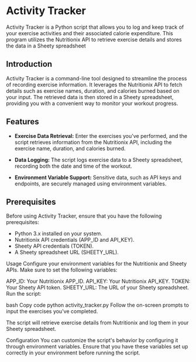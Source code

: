 # Activity Tracker
Activity Tracker is a Python script that allows you to log and keep track of your exercise activities and their associated calorie expenditure. This program utilizes the Nutritionix API to retrieve exercise details and stores the data in a Sheety spreadsheet

## Introduction

Activity Tracker is a command-line tool designed to streamline the process of recording exercise information. It leverages the Nutritionix API to fetch details such as exercise names, duration, and calories burned based on your input. The retrieved data is then stored in a Sheety spreadsheet, providing you with a convenient way to monitor your workout progress.

## Features

- **Exercise Data Retrieval:** Enter the exercises you've performed, and the script retrieves information from the Nutritionix API, including the exercise name, duration, and calories burned.

- **Data Logging:** The script logs exercise data to a Sheety spreadsheet, recording both the date and time of the workout.

- **Environment Variable Support:** Sensitive data, such as API keys and endpoints, are securely managed using environment variables.

## Prerequisites

Before using Activity Tracker, ensure that you have the following prerequisites:

- Python 3.x installed on your system.
- Nutritionix API credentials (APP_ID and API_KEY).
- Sheety API credentials (TOKEN).
- A Sheety spreadsheet URL (SHEETY_URL).

Usage
Configure your environment variables for the Nutritionix and Sheety APIs. Make sure to set the following variables:

APP_ID: Your Nutritionix APP_ID.
API_KEY: Your Nutritionix API_KEY.
TOKEN: Your Sheety API token.
SHEETY_URL: The URL of your Sheety spreadsheet.
Run the script:

bash
Copy code
python activity_tracker.py
Follow the on-screen prompts to input the exercises you've completed.

The script will retrieve exercise details from Nutritionix and log them in your Sheety spreadsheet.

Configuration
You can customize the script's behavior by configuring it through environment variables. Ensure that you have these variables set up correctly in your environment before running the script.
